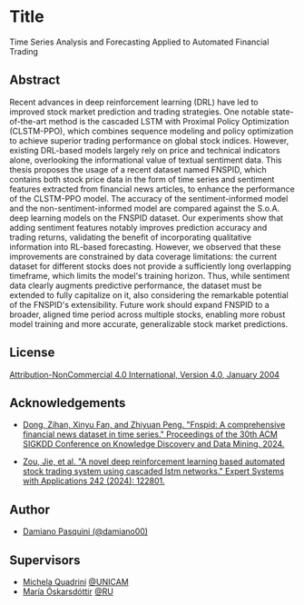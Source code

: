 # Title
Time Series Analysis and Forecasting Applied to Automated Financial Trading

## Abstract

Recent advances in deep reinforcement learning (DRL) have led to improved stock market prediction and trading strategies. One notable state-of-the-art method is the cascaded LSTM with Proximal Policy Optimization (CLSTM-PPO), which combines sequence modeling and policy optimization to achieve superior trading performance on global stock indices. However, existing DRL-based models largely rely on price and technical indicators alone, overlooking the informational value of textual sentiment data. This thesis proposes the usage of a recent dataset named FNSPID, which contains both stock price data in the form of time series and sentiment features extracted from financial news articles, to enhance the performance of the CLSTM-PPO model. The accuracy of the sentiment-informed model and the non-sentiment-informed model are compared against the S.o.A. deep learning models on the FNSPID dataset. Our experiments show that adding sentiment features notably improves prediction accuracy and trading returns, validating the benefit of incorporating qualitative information into RL-based forecasting. However, we observed that these improvements are constrained by data coverage limitations: the current dataset for different stocks does not provide a sufficiently long overlapping timeframe, which limits the model's training horizon. Thus, while sentiment data clearly augments predictive performance, the dataset must be extended to fully capitalize on it, also considering the remarkable potential of the FNSPID's extensibility. Future work should expand FNSPID to a broader, aligned time period across multiple stocks, enabling more robust model training and more accurate, generalizable stock market predictions.

## License

[Attribution-NonCommercial 4.0 International, Version 4.0, January 2004](https://creativecommons.org/licenses/by-nc/4.0/)


## Acknowledgements

 - [Dong, Zihan, Xinyu Fan, and Zhiyuan Peng. "Fnspid: A comprehensive financial news dataset in time series." Proceedings of the 30th ACM SIGKDD Conference on Knowledge Discovery and Data Mining. 2024.](https://dl.acm.org/doi/abs/10.1145/3637528.3671629)

 - [Zou, Jie, et al. "A novel deep reinforcement learning based automated stock trading system using cascaded lstm networks." Expert Systems with Applications 242 (2024): 122801.](https://www.sciencedirect.com/science/article/pii/S0957417423033031)
## Author

- [Damiano Pasquini (@damiano00)](https://www.github.com/damiano00)

## Supervisors

- [Michela Quadrini](https://scholar.google.com/citations?user=7iGg5wQAAAAJ&hl=en&oi=ao) [@UNICAM](https://www.unicam.it/en/home)
- [María Óskarsdóttir](https://scholar.google.com/citations?user=-R5x1_QAAAAJ&hl=en&oi=ao) [@RU](https://www.ru.is/en)

